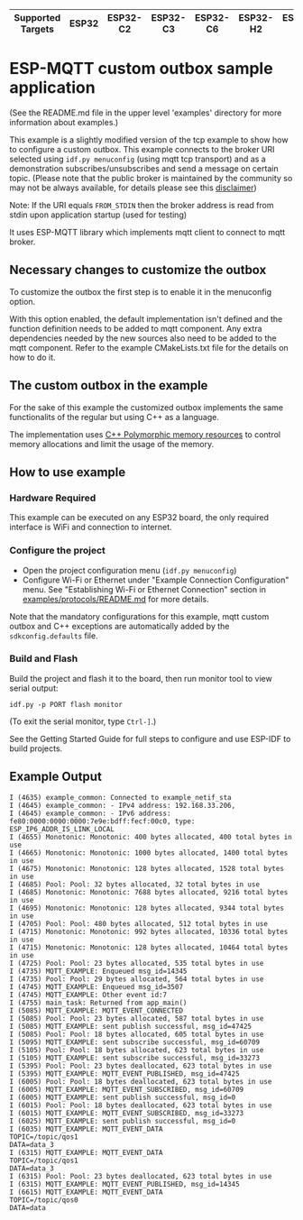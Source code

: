 | Supported Targets | ESP32 | ESP32-C2 | ESP32-C3 | ESP32-C6 | ESP32-H2 | ESP32-P4 | ESP32-S2 | ESP32-S3 |
| ----------------- | ----- | -------- | -------- | -------- | -------- | -------- | -------- | -------- |

# ESP-MQTT custom outbox sample application 
(See the README.md file in the upper level 'examples' directory for more information about examples.)

This example is a slightly modified version of the tcp example to show how to configure a custom outbox.
This example connects to the broker URI selected using `idf.py menuconfig` (using mqtt tcp transport) and as a demonstration subscribes/unsubscribes and send a message on certain topic.
(Please note that the public broker is maintained by the community so may not be always available, for details please see this [disclaimer](https://iot.eclipse.org/getting-started/#sandboxes))

Note: If the URI equals `FROM_STDIN` then the broker address is read from stdin upon application startup (used for testing)

It uses ESP-MQTT library which implements mqtt client to connect to mqtt broker.

## Necessary changes to customize the outbox

To customize the outbox the first step is to enable it in the menuconfig option. 

With this option enabled, the default implementation isn't defined and the function definition needs to be added to mqtt component. 
Any extra dependencies needed by the new sources also need to be added to the mqtt component. Refer to the example CMakeLists.txt file
for the details on how to do it. 

## The custom outbox in the example

For the sake of this example the customized outbox implements the same functionalits of the regular but using C++ as a language. 

The implementation uses [C++ Polymorphic memory resources]() to control memory allocations and limit the usage of the memory. 

## How to use example

### Hardware Required

This example can be executed on any ESP32 board, the only required interface is WiFi and connection to internet.

### Configure the project

* Open the project configuration menu (`idf.py menuconfig`)
* Configure Wi-Fi or Ethernet under "Example Connection Configuration" menu. See "Establishing Wi-Fi or Ethernet Connection" section in [examples/protocols/README.md](../../README.md) for more details.

Note that the mandatory configurations for this example, mqtt custom outbox and C++ exceptions are automatically added by the `sdkconfig.defaults` file.
### Build and Flash

Build the project and flash it to the board, then run monitor tool to view serial output:

```
idf.py -p PORT flash monitor
```

(To exit the serial monitor, type ``Ctrl-]``.)

See the Getting Started Guide for full steps to configure and use ESP-IDF to build projects.

## Example Output

```
I (4635) example_common: Connected to example_netif_sta
I (4645) example_common: - IPv4 address: 192.168.33.206,
I (4645) example_common: - IPv6 address: fe80:0000:0000:0000:7e9e:bdff:fecf:00c0, type: ESP_IP6_ADDR_IS_LINK_LOCAL
I (4655) Monotonic: Monotonic: 400 bytes allocated, 400 total bytes in use
I (4665) Monotonic: Monotonic: 1000 bytes allocated, 1400 total bytes in use
I (4675) Monotonic: Monotonic: 128 bytes allocated, 1528 total bytes in use
I (4685) Pool: Pool: 32 bytes allocated, 32 total bytes in use
I (4685) Monotonic: Monotonic: 7688 bytes allocated, 9216 total bytes in use
I (4695) Monotonic: Monotonic: 128 bytes allocated, 9344 total bytes in use
I (4705) Pool: Pool: 480 bytes allocated, 512 total bytes in use
I (4715) Monotonic: Monotonic: 992 bytes allocated, 10336 total bytes in use
I (4715) Monotonic: Monotonic: 128 bytes allocated, 10464 total bytes in use
I (4725) Pool: Pool: 23 bytes allocated, 535 total bytes in use
I (4735) MQTT_EXAMPLE: Enqueued msg_id=14345
I (4735) Pool: Pool: 29 bytes allocated, 564 total bytes in use
I (4745) MQTT_EXAMPLE: Enqueued msg_id=3507
I (4745) MQTT_EXAMPLE: Other event id:7
I (4755) main_task: Returned from app_main()
I (5085) MQTT_EXAMPLE: MQTT_EVENT_CONNECTED
I (5085) Pool: Pool: 23 bytes allocated, 587 total bytes in use
I (5085) MQTT_EXAMPLE: sent publish successful, msg_id=47425
I (5085) Pool: Pool: 18 bytes allocated, 605 total bytes in use
I (5095) MQTT_EXAMPLE: sent subscribe successful, msg_id=60709
I (5105) Pool: Pool: 18 bytes allocated, 623 total bytes in use
I (5105) MQTT_EXAMPLE: sent subscribe successful, msg_id=33273
I (5395) Pool: Pool: 23 bytes deallocated, 623 total bytes in use
I (5395) MQTT_EXAMPLE: MQTT_EVENT_PUBLISHED, msg_id=47425
I (6005) Pool: Pool: 18 bytes deallocated, 623 total bytes in use
I (6005) MQTT_EXAMPLE: MQTT_EVENT_SUBSCRIBED, msg_id=60709
I (6005) MQTT_EXAMPLE: sent publish successful, msg_id=0
I (6015) Pool: Pool: 18 bytes deallocated, 623 total bytes in use
I (6015) MQTT_EXAMPLE: MQTT_EVENT_SUBSCRIBED, msg_id=33273
I (6025) MQTT_EXAMPLE: sent publish successful, msg_id=0
I (6035) MQTT_EXAMPLE: MQTT_EVENT_DATA
TOPIC=/topic/qos1
DATA=data_3
I (6315) MQTT_EXAMPLE: MQTT_EVENT_DATA
TOPIC=/topic/qos1
DATA=data_3
I (6315) Pool: Pool: 23 bytes deallocated, 623 total bytes in use
I (6315) MQTT_EXAMPLE: MQTT_EVENT_PUBLISHED, msg_id=14345
I (6615) MQTT_EXAMPLE: MQTT_EVENT_DATA
TOPIC=/topic/qos0
DATA=data
```
